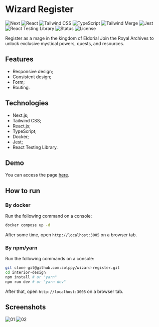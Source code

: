 # Wizard Register

![Next](https://img.shields.io/badge/NEXT-15.2.2-red?style=for-the-badge)
![React](https://img.shields.io/badge/REACT-19.0.0-indigo?style=for-the-badge)
![Tailwind CSS](<https://img.shields.io/badge/TAILWIND CSS-4.0.0-white?style=for-the-badge>)
![TypeScript](https://img.shields.io/badge/TYPESCRIPT-5.0.0-brown?style=for-the-badge)
![Tailwind Merge](<https://img.shields.io/badge/TAILWIND MERGE-3.2.0-pink?style=for-the-badge>)
![Jest](https://img.shields.io/badge/JEST-29.7.0-orange?style=for-the-badge)
![React Testing Library](<https://img.shields.io/badge/REACT TESTING LIBRARY-16.3.0-purple?style=for-the-badge>)
![Status](https://img.shields.io/badge/STATUS-FINISHED-green?style=for-the-badge)
![License](https://img.shields.io/badge/LICENSE-MIT-yellow?style=for-the-badge)

Register as a mage in the kingdom of Eldoria! Join the Royal Archives to unlock exclusive mystical powers, quests, and resources.

## Features

- Responsive design;
- Consistent design;
- Form;
- Routing.

## Technologies

-   Next.js;
-   Tailwind CSS;
-   React.js;
-   TypeScript;
-   Docker;
-   Jest;
-   React Testing Library.

## Demo

You can access the page [here](https://wizard-register.vercel.app).

## How to run

### By docker

Run the following command on a console:

```bash
docker compose up -d
```

After some time, open `http://localhost:3005` on a browser tab.

### By npm/yarn

Run the following commands on a console:

```bash
git clone git@github.com:zolppy/wizard-register.git
cd interior-design
npm install # or "yarn"
npm run dev # or "yarn dev"
```

After that, open `http://localhost:3005` on a browser tab.

## Screenshots

![01](https://github.com/user-attachments/assets/d60677ee-833d-44af-9814-01f6ff7f9932)
![02](https://github.com/user-attachments/assets/0b0f01f7-9f23-4dab-8a3c-c598387cb712)
